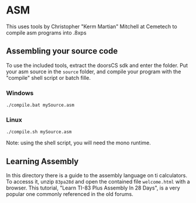 # ASM
This uses tools by Christopher "Kerm Martian" Mitchell at Cemetech to compile asm programs into .8xps

## Assembling your source code

To use the included tools, extract the doorsCS sdk and enter the folder. Put your asm source in the ```source``` folder, and compile your program with the "compile" shell script or batch fille.

### Windows
```./compile.bat mySource.asm```

### Linux
```./compile.sh mySource.asm```


Note: using the shell script, you will need the mono runtime.

## Learning Assembly
In this directory there is a guide to the assembly language on ti calculators. To accesss it, unzip ```83pa28d``` and open the contained file ```welcome.html``` with a browser. This tutorial, "Learn TI-83 Plus Assembly In 28 Days", is a very popular one commonly referenced in the old forums.